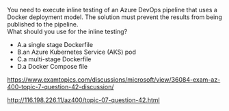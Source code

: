 You need to execute inline testing of an Azure DevOps pipeline that uses a Docker deployment model. The solution must prevent the results from being published to the pipeline.<br/>What should you use for the inline testing?<br/><ul><li class="multi-choice-item"><span class="multi-choice-letter" data-choice-letter="A">A.</span>a single stage Dockerfile</li><li class="multi-choice-item"><span class="multi-choice-letter" data-choice-letter="B">B.</span>an Azure Kubernetes Service (AKS) pod</li><li class="multi-choice-item"><span class="multi-choice-letter" data-choice-letter="C">C.</span>a multi-stage Dockerfile</li><li class="multi-choice-item correct-hidden"><span class="multi-choice-letter" data-choice-letter="D">D.</span>a Docker Compose file</li></ul><p><a href="https://www.examtopics.com/discussions/microsoft/view/36084-exam-az-400-topic-7-question-42-discussion/">https://www.examtopics.com/discussions/microsoft/view/36084-exam-az-400-topic-7-question-42-discussion/</a></p><p><a href="http://116.198.226.11/az400/topic-07-question-42.html">http://116.198.226.11/az400/topic-07-question-42.html</a></p><script src="https://giscus.app/client.js"                    data-repo="azsamples/az204"                    data-repo-id="R_kgDOMRXzDQ"                    data-category="General"                    data-category-id="DIC_kwDOMRXzDc4Cgi27"                    data-mapping="pathname"                    data-strict="1"                    data-reactions-enabled="0"                    data-emit-metadata="0"                    data-input-position="bottom"                    data-theme="preferred_color_scheme"                    data-lang="en"                    crossorigin="anonymous"                    async>                    </script>